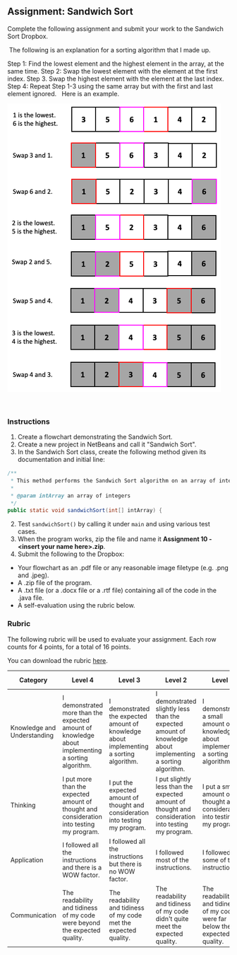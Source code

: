 ## Assignment: Sandwich Sort

Complete the following assignment and submit your work to the Sandwich Sort Dropbox.

 The following is an explanation for a sorting algorithm that I made up. 

Step 1: Find the lowest element and the highest element in the array, at the same time.
Step 2: Swap the lowest element with the element at the first index.
Step 3. Swap the highest element with the element at the last index.
Step 4: Repeat Step 1-3 using the same array but with the first and last element ignored.
 
Here is an example.

![](../Images/Sandwich_Sort_Example.png)

 
### Instructions

1. Create a flowchart demonstrating the Sandwich Sort.
2. Create a new project in NetBeans and call it "Sandwich Sort".
  1. In the Sandwich Sort class, create the following method given its documentation and initial line:
```java
/**
 * This method performs the Sandwich Sort algorithm on an array of integers.
 *
 * @param intArray an array of integers
 */
public static void sandwichSort(int[] intArray) {
```
  2. Test `sandwichSort()` by calling it under `main` and using various test cases. 
   3. When the program works, zip the file and name it **Assignment 10 - \<insert your name here>.zip**.
3. Submit the following to the Dropbox:
 * Your flowchart as an .pdf file or any reasonable image filetype (e.g. .png and .jpeg).
 * A .zip file of the program.
 * A .txt file (or a .docx file or a .rtf file) containing all of the code in the .java file.
 * A self-evaluation using the rubric below. 

### Rubric

The following rubric will be used to evaluate your assignment. Each row counts for 4 points, for a total of 16 points. 

You can download the rubric [here](https://docs.google.com/document/d/1JoS47smg_hGdhRVe5--LrkrHLnmUXfUrQ0WdT_bwk3s/edit?usp=sharing).

| Category | Level 4 | Level 3 | Level 2 | Level 1 | Below Level 1 |
| --- | --- | --- | --- | --- | --- |
| Knowledge and Understanding  | I demonstrated more than the expected amount of knowledge about implementing a sorting algorithm.  | I demonstrated the expected amount of knowledge about implementing a sorting algorithm.  | I demonstrated slightly less than the expected amount of knowledge about implementing a sorting algorithm.  | I demonstrated a small amount of knowledge about implementing a sorting algorithm.  | I demonstrated no knowledge about implementing a sorting algorithm. |
| Thinking | I put more than the expected amount of thought and consideration into testing my program. | I put the expected amount of thought and consideration into testing my program. | I put slightly less than the expected amount of thought and consideration into testing my program. | I put a small amount of thought and consideration into testing my program. | I put no thought and consideration into the testing my program. |
| Application | I followed all the instructions and there is a WOW factor. | I followed all the instructions but there is no WOW factor. | I followed most of the instructions. | I followed some of the instructions. | I followed none of the instructions. |
| Communication | The readability and tidiness of my code were beyond the expected quality. | The readability and tidiness of my code met the expected quality. | The readability and tidiness of my code didn't quite meet the expected quality. | The readability and tidiness of my code were far below the expected quality. | My code was not readable nor tidy at all. |

